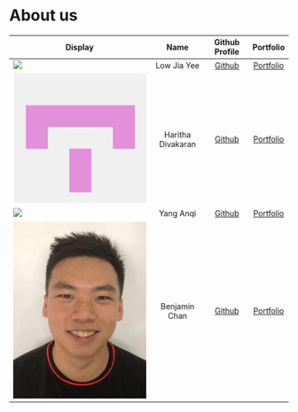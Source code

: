 # About us

Display | Name | Github Profile | Portfolio 
--------|:----:|:--------------:|:---------:
![](https://via.placeholder.com/100.png?text=Photo) | Low Jia Yee | [Github](https://github.com/lowjiayee) | [Portfolio](team/lowjiayee.md)
![image](images/Haritha.PNG) | Haritha Divakaran | [Github](https://github.com/harithadiv) | [Portfolio](team/harithadiv.md)
![](https://via.placeholder.com/100.png?text=Photo) | Yang Anqi | [Github](https://github.com/anqi-nus) | [Portfolio](team/anqi-nus.md)
![Benjamin Chan](images/BenjaminChan.png) | Benjamin Chan | [Github](https://github.com/benchan911) | [Portfolio](team/benchan911.md)
